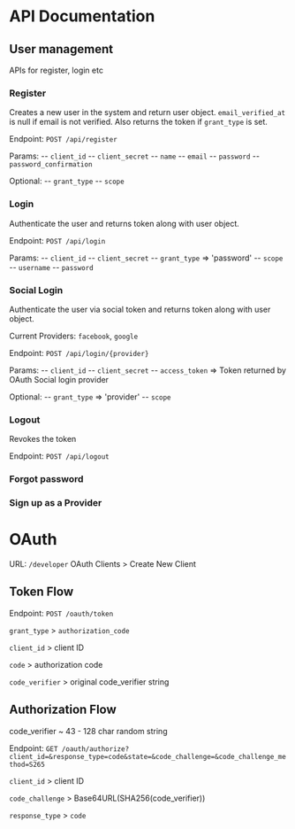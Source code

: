 # API Documentation

## User management

APIs for register, login etc

### Register
Creates a new user in the system and return user object. `email_verified_at` is null if email is not verified. Also returns the token if `grant_type` is set.

Endpoint: `POST /api/register`

Params: 
-- `client_id`
-- `client_secret`
-- `name`
-- `email`
-- `password`
-- `password_confirmation`

Optional:
-- `grant_type`
-- `scope`

### Login
Authenticate the user and returns token along with user object.

Endpoint: `POST /api/login`

Params: 
-- `client_id`
-- `client_secret`
-- `grant_type` => 'password'
-- `scope`
-- `username`
-- `password`

### Social Login
Authenticate the user via social token and returns token along with user object.

Current Providers: `facebook`, `google`

Endpoint: `POST /api/login/{provider}`

Params:
-- `client_id`
-- `client_secret`
-- `access_token` => Token returned by OAuth Social login provider

Optional:
-- `grant_type` => 'provider'
-- `scope`

### Logout
Revokes the token

Endpoint: `POST /api/logout`

### Forgot password


### Sign up as a Provider


# OAuth

URL: `/developer`
OAuth Clients > Create New Client

## Token Flow

Endpoint: `POST /oauth/token`

`grant_type` > `authorization_code`

`client_id` > client ID

`code` > authorization code

`code_verifier` > original code_verifier string

## Authorization Flow

code_verifier ~ 43 - 128 char random string

Endpoint: `GET /oauth/authorize?client_id=&response_type=code&state=&code_challenge=&code_challenge_method=S265`

`client_id` > client ID

`code_challenge` > Base64URL(SHA256(code_verifier))

`response_type` > `code`

